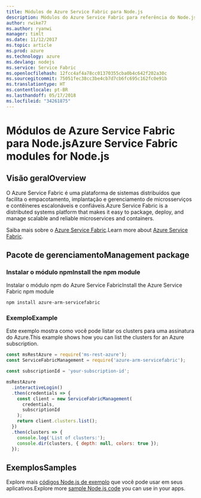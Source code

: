 ```yaml
---
title: Módulos de Azure Service Fabric para Node.js
description: Módulos do Azure Service Fabric para referência do Node.js
author: rwike77
ms.author: ryanwi
manager: timlt
ms.date: 11/12/2017
ms.topic: article
ms.prod: azure
ms.technology: azure
ms.devlang: nodejs
ms.service: Service Fabric
ms.openlocfilehash: 12fcc4af4a78cc01370355cba0b4c642f202a30c
ms.sourcegitcommit: 75051fec38cc3be4cb7d7cb6fc695c162fc0e91b
ms.translationtype: HT
ms.contentlocale: pt-BR
ms.lasthandoff: 05/17/2018
ms.locfileid: "34261875"
---
```

# <a name="azure-service-fabric-modules-for-nodejs"></a><span data-ttu-id="1e38b-103">Módulos de Azure Service Fabric para Node.js</span><span class="sxs-lookup"><span data-stu-id="1e38b-103">Azure Service Fabric modules for Node.js</span></span>

## <a name="overview"></a><span data-ttu-id="1e38b-104">Visão geral</span><span class="sxs-lookup"><span data-stu-id="1e38b-104">Overview</span></span>

<span data-ttu-id="1e38b-105">O Azure Service Fabric é uma plataforma de sistemas distribuídos que facilita o empacotamento, implantação e gerenciamento de microsserviços e contêineres escalonáveis e confiáveis.</span><span class="sxs-lookup"><span data-stu-id="1e38b-105">Azure Service Fabric is a distributed systems platform that makes it easy to package, deploy, and manage scalable and reliable microservices and containers.</span></span>

<span data-ttu-id="1e38b-106">Saiba mais sobre o [Azure Service Fabric](https://docs.microsoft.com/azure/service-fabric/service-fabric-overview).</span><span class="sxs-lookup"><span data-stu-id="1e38b-106">Learn more about [Azure Service Fabric](https://docs.microsoft.com/azure/service-fabric/service-fabric-overview).</span></span>

## <a name="management-package"></a><span data-ttu-id="1e38b-107">Pacote de gerenciamento</span><span class="sxs-lookup"><span data-stu-id="1e38b-107">Management package</span></span>

### <a name="install-the-npm-module"></a><span data-ttu-id="1e38b-108">Instalar o módulo npm</span><span class="sxs-lookup"><span data-stu-id="1e38b-108">Install the npm module</span></span>

<span data-ttu-id="1e38b-109">Instalar o módulo npm do Azure Service Fabric</span><span class="sxs-lookup"><span data-stu-id="1e38b-109">Install the Azure Service Fabric npm module</span></span>

```bash
npm install azure-arm-servicefabric
```

### <a name="example"></a><span data-ttu-id="1e38b-110">Exemplo</span><span class="sxs-lookup"><span data-stu-id="1e38b-110">Example</span></span>

<span data-ttu-id="1e38b-111">Este exemplo mostra como você pode listar os clusters para uma assinatura do Azure.</span><span class="sxs-lookup"><span data-stu-id="1e38b-111">This example shows how you can list the clusters for an Azure subscription.</span></span>

```javascript
const msRestAzure = require('ms-rest-azure');
const ServiceFabricManagement = require('azure-arm-servicefabric');

const subscriptionId = 'your-subscription-id';

msRestAzure
  .interactiveLogin()
  .then(credentials => {
    const client = new ServiceFabricManagement(
      credentials,
      subscriptionId
    );
    return client.clusters.list();
  })
  .then(clusters => {
    console.log('List of clusters:');
    console.dir(clusters, { depth: null, colors: true });
  });
```

## <a name="samples"></a><span data-ttu-id="1e38b-112">Exemplos</span><span class="sxs-lookup"><span data-stu-id="1e38b-112">Samples</span></span>

<span data-ttu-id="1e38b-113">Explore mais [códigos Node.js de exemplo](https://azure.microsoft.com/resources/samples/?platform=nodejs) que você pode usar em seus aplicativos.</span><span class="sxs-lookup"><span data-stu-id="1e38b-113">Explore more [sample Node.js code](https://azure.microsoft.com/resources/samples/?platform=nodejs) you can use in your apps.</span></span>

